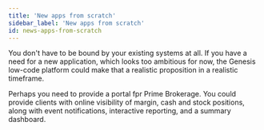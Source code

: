 ```yaml
---
title: 'New apps from scratch'
sidebar_label: 'New apps from scratch'
id: news-apps-from-scratch
---
```


You don't have to be bound by your existing systems at all. If you have a need for a new application, which looks too ambitious for now, the Genesis low-code platform could make that a realistic proposition in a realistic timeframe.

Perhaps you need to provide a portal fpr Prime Brokerage. You could provide clients with online visibility of margin, cash and stock positions, along with event notifications, interactive reporting, and a summary dashboard.   



